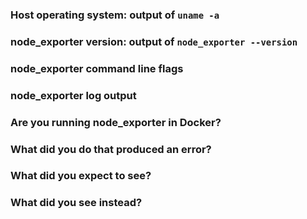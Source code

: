 <!--
	Please note: GitHub issues should only be used for feature requests and
	bug reports. For general discussions, please refer to one of the community channels
	described in https://prometheus.io/community/.

	Before filing a bug report, note that running node_exporter in Docker is
	not recommended, for the reasons detailed in the README:

	https://github.com/nholuongut/node_exporter#docker

	Finally, also note that node_exporter is focused on *NIX kernels, and the
	WMI exporter should be used instead on Windows.

	For bug reports, please fill out the below fields and provide as much detail
	as possible about your issue.  For feature requests, you may omit the
	following template.
-->
### Host operating system: output of `uname -a`

### node_exporter version: output of `node_exporter --version`
<!-- If building from source, run `make` first. -->

### node_exporter command line flags
<!-- Please list all of the command line flags -->

### node_exporter log output

### Are you running node_exporter in Docker?
<!-- Please note the warning above. -->

### What did you do that produced an error?

### What did you expect to see?

### What did you see instead?
